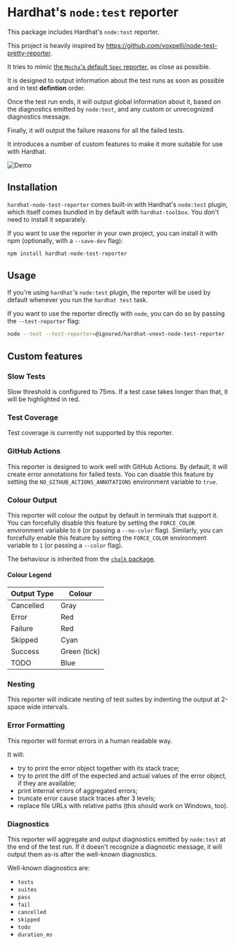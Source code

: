 # Hardhat's `node:test` reporter

This package includes Hardhat's `node:test` reporter.

This project is heavily inspired by https://github.com/voxpelli/node-test-pretty-reporter.

It tries to mimic [the `Mocha`'s default `Spec` reporter](https://mochajs.org/#spec), as close as possible.

It is designed to output information about the test runs as soon as possible and in test **defintion** order.

Once the test run ends, it will output global information about it, based on the diagnostics emitted by `node:test`, and any custom or unrecognized diagnostics message.

Finally, it will output the failure reasons for all the failed tests.

It introduces a number of custom features to make it more suitable for use with Hardhat.

![Demo](./demo.gif)

## Installation

`hardhat-node-test-reporter` comes built-in with Hardhat's `node:test` plugin, which itself comes bundled in by default with `hardhat-toolbox`. You don't need to install it separately.

If you want to use the reporter in your own project, you can install it with npm (optionally, with a `--save-dev` flag):

```bash
npm install hardhat-node-test-reporter
```

## Usage

If you're using `hardhat`'s `node:test` plugin, the reporter will be used by default whenever you run the `hardhat test` task.

If you want to use the reporter directly with `node`, you can do so by passing the `--test-reporter` flag:

```bash
node --test --test-reporter=@ignored/hardhat-vnext-node-test-reporter
```

## Custom features

### Slow Tests

Slow threshold is configured to 75ms. If a test case takes longer than that, it will be highlighted in red.

### Test Coverage

Test coverage is currently not supported by this reporter.

### GitHub Actions

This reporter is designed to work well with GitHub Actions. By default, it will create error annotations for failed tests. You can disable this feature by setting the `NO_GITHUB_ACTIONS_ANNOTATIONS` environment variable to `true`.

### Colour Output

This reporter will colour the output by default in terminals that support it. You can forcefully disable this feature by setting the `FORCE_COLOR` environment variable to `0` (or passing a `--no-color` flag). Similarly, you can forcefully enable this feature by setting the `FORCE_COLOR` environment variable to `1` (or passing a `--color` flag).

The behaviour is inherited from the [`chalk` package](https://github.com/chalk/chalk?tab=readme-ov-file#supportscolor).

#### Colour Legend

| Output Type | Colour       |
| ----------- | ------------ |
| Cancelled   | Gray         |
| Error       | Red          |
| Failure     | Red          |
| Skipped     | Cyan         |
| Success     | Green (tick) |
| TODO        | Blue         |

### Nesting

This reporter will indicate nesting of test suites by indenting the output at 2-space wide intervals.

### Error Formatting

This reporter will format errors in a human readable way.

It will:

- try to print the error object together with its stack trace;
- try to print the diff of the expected and actual values of the error object, if they are available;
- print internal errors of aggregated errors;
- truncate error cause stack traces after 3 levels;
- replace file URLs with relative paths (this should work on Windows, too).

### Diagnostics

This reporter will aggregate and output diagnostics emitted by `node:test` at the end of the test run. If it doesn't recognize a diagnostic message, it will output them as-is after the well-known diagnostics.

Well-known diagnostics are:

- `tests`
- `suites`
- `pass`
- `fail`
- `cancelled`
- `skipped`
- `todo`
- `duration_ms`
